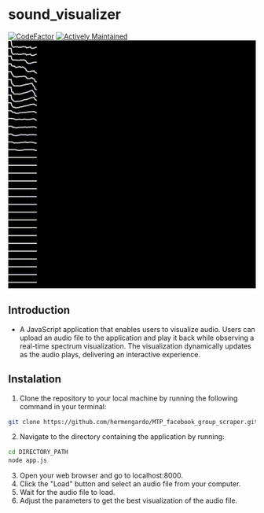 # **sound_visualizer**  
[![CodeFactor](https://www.codefactor.io/repository/github/hermengardo/sound_visualizer/badge/main)](https://www.codefactor.io/repository/github/hermengardo/sound_visualizer/overview/main) [![Actively Maintained](https://img.shields.io/badge/Maintenance%20Level-Actively%20Maintained-green.svg)](https://gist.github.com/cheerfulstoic/d107229326a01ff0f333a1d3476e068d)
<br>
![](./Sketches/sample.gif)

## **Introduction**
- A JavaScript application that enables users to visualize audio. Users can upload an audio file to the application and play it back while observing a real-time spectrum visualization. The visualization dynamically updates as the audio plays, delivering an interactive experience.

## **Instalation**
1. Clone the repository to your local machine by running the following command in your terminal:
```sh
git clone https://github.com/hermengardo/MTP_facebook_group_scraper.git
```
2. Navigate to the directory containing the application by running:
```sh
cd DIRECTORY_PATH
node app.js
```
3. Open your web browser and go to localhost:8000.
4. Click the "Load" button and select an audio file from your computer.
5. Wait for the audio file to load.
6. Adjust the parameters to get the best visualization of the audio file.

